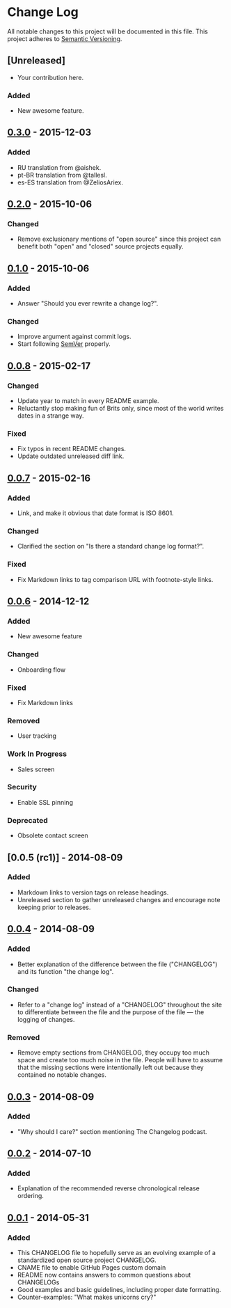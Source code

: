 # Change Log
All notable changes to this project will be documented in this file.
This project adheres to [Semantic Versioning](http://semver.org/).

## [Unreleased]
* Your contribution here.

### Added
* New awesome feature.

## [0.3.0] - 2015-12-03
### Added
* RU translation from @aishek.
* pt-BR translation from @tallesl.
* es-ES translation from @ZeliosAriex.

## [0.2.0] - 2015-10-06
### Changed
* Remove exclusionary mentions of "open source" since this project can benefit
both "open" and "closed" source projects equally.

## [0.1.0] - 2015-10-06
### Added
* Answer "Should you ever rewrite a change log?".

### Changed
* Improve argument against commit logs.
* Start following [SemVer](http://semver.org) properly.

## [0.0.8] - 2015-02-17
### Changed
* Update year to match in every README example.
* Reluctantly stop making fun of Brits only, since most of the world
  writes dates in a strange way.

### Fixed
* Fix typos in recent README changes.
* Update outdated unreleased diff link.

## [0.0.7] - 2015-02-16
### Added
* Link, and make it obvious that date format is ISO 8601.

### Changed
* Clarified the section on "Is there a standard change log format?".

### Fixed
* Fix Markdown links to tag comparison URL with footnote-style links.

## [0.0.6] - 2014-12-12
### Added
* New awesome feature

### Changed
* Onboarding flow

### Fixed
* Fix Markdown links

### Removed
* User tracking

### Work In Progress
* Sales screen

### Security
* Enable SSL pinning

### Deprecated
* Obsolete contact screen

## [0.0.5 (rc1)] - 2014-08-09
### Added
* Markdown links to version tags on release headings.
* Unreleased section to gather unreleased changes and encourage note
keeping prior to releases.

## [0.0.4] - 2014-08-09
### Added
* Better explanation of the difference between the file ("CHANGELOG")
and its function "the change log".

### Changed
* Refer to a "change log" instead of a "CHANGELOG" throughout the site
to differentiate between the file and the purpose of the file — the
logging of changes.

### Removed
* Remove empty sections from CHANGELOG, they occupy too much space and
create too much noise in the file. People will have to assume that the
missing sections were intentionally left out because they contained no
notable changes.

## [0.0.3] - 2014-08-09
### Added
* "Why should I care?" section mentioning The Changelog podcast.

## [0.0.2] - 2014-07-10
### Added
* Explanation of the recommended reverse chronological release ordering.

## [0.0.1] - 2014-05-31
### Added
- This CHANGELOG file to hopefully serve as an evolving example of a standardized open source project CHANGELOG.
- CNAME file to enable GitHub Pages custom domain
- README now contains answers to common questions about CHANGELOGs
- Good examples and basic guidelines, including proper date formatting.
- Counter-examples: "What makes unicorns cry?"

[0.0.1]: https://github.com/olivierlacan/keep-a-changelog/compare/...0.0.1
[0.0.2]: https://github.com/olivierlacan/keep-a-changelog/compare/0.0.1...0.0.2
[0.0.3]: https://github.com/olivierlacan/keep-a-changelog/compare/0.0.2...0.0.3
[0.0.4]: https://github.com/olivierlacan/keep-a-changelog/compare/0.0.3...0.0.4
[0.0.5]: https://github.com/olivierlacan/keep-a-changelog/compare/0.0.4...0.0.5
[0.0.6]: https://github.com/olivierlacan/keep-a-changelog/compare/0.0.5...0.0.6
[0.0.7]: https://github.com/olivierlacan/keep-a-changelog/compare/0.0.6...0.0.7
[0.0.8]: https://github.com/olivierlacan/keep-a-changelog/compare/0.0.7...0.0.8
[0.1.0]: https://github.com/olivierlacan/keep-a-changelog/compare/0.0.8...0.1.0
[0.2.0]: https://github.com/olivierlacan/keep-a-changelog/compare/0.1.0...0.2.0
[0.3.0]: https://github.com/olivierlacan/keep-a-changelog/compare/0.2.0...0.3.0
[3.10.4]: https://github.com/olivierlacan/keep-a-changelog/compare/3.0...3.10.4
[3.11.0]: https://github.com/olivierlacan/keep-a-changelog/compare/3.10.4...3.11.0
